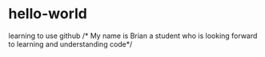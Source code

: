 # hello-world
learning to use github
/* My name is Brian a student who is looking forward to learning and understanding code*/
